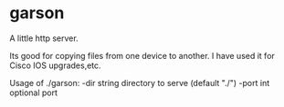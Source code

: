 # garson
A little http server.

Its good for copying files from one device to another. I have used it for Cisco IOS upgrades,etc.


Usage of ./garson:
  -dir string
        directory to serve (default "./")
  -port int
        optional port

